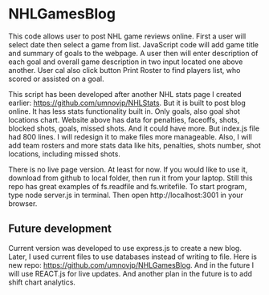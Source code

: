 # NHLGamesBlog
This code allows user to post NHL game reviews online. First a user will select date then select a game from list. JavaScript code will add game title and summary of goals to the webpage. A user then will enter description of each goal and overall game description in two input located one above another. User cal also click button Print Roster to find players list, who scored or assisted on a goal.  

This script has been developed after another NHL stats page I created earlier: https://github.com/umnovjp/NHLStats. But it is built to post blog online. It has less stats functionality built in. Only goals, also goal shot locations chart. Website above has data for penalties, faceoffs, shots, blocked shots, goals, missed shots. And it could have more. But index.js file had 800 lines. I will redesign it to make files more manageable. Also, I will add team rosters and more stats data like hits, penalties, shots number, shot locations, including missed shots. 

There is no live page version. At least for now. If you would like to use it, download from github to local folder, then run it from your laptop. Still this repo has great examples of fs.readfile and fs.writefile. To start program, type node server.js in terminal. Then open http://localhost:3001 in your browser. 

## Future development
Current version was developed to use express.js to create a new blog. Later, I used current files to use databases instead of writing to file. Here is new repo: https://github.com/umnovjp/NHLGamesBlog. And in the future I will use REACT.js for live updates. And another plan in the future is to add shift chart analytics. 
